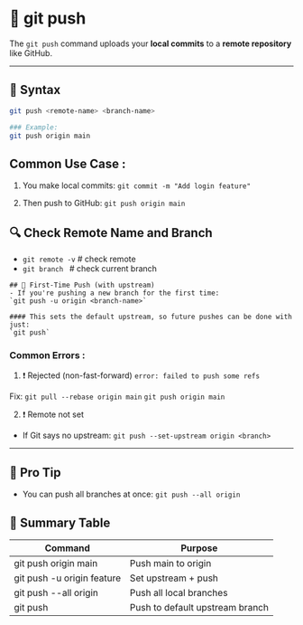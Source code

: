 # 🚀 git push

The `git push` command uploads your **local commits** to a **remote repository** like GitHub.

---

## 🔹 Syntax

```bash
git push <remote-name> <branch-name>

### Example:
git push origin main

```
## Common Use Case : 
1. You make local commits:
   `git commit -m "Add login feature"`

2. Then push to GitHub:
   `git push origin main`

## 🔍 Check Remote Name and Branch

- `git remote -v`       # check remote
- `git branch `         # check current branch

```
## 📌 First-Time Push (with upstream)
- If you're pushing a new branch for the first time:
`git push -u origin <branch-name>`

#### This sets the default upstream, so future pushes can be done with just:
`git push`

```

### Common Errors : 

1.  ❗ Rejected (non-fast-forward)
`error: failed to push some refs `

Fix:
`git pull --rebase origin main`
`git push origin main`

2. ❗ Remote not set
- If Git says no upstream:
  `git push --set-upstream origin <branch>`


---

## 🧠 Pro Tip
- You can push all branches at once:
`git push --all origin `


## 📝 Summary Table

| Command | Purpose |
| --- | --- |
| git push origin main | 	Push main to origin
| git push -u origin feature | Set upstream + push | 
| git push --all origin | 	Push all local branches |
| git push | 	Push to default upstream branch |

